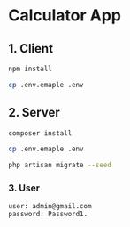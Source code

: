 # Calculator App

## 1. Client

```sh
npm install

cp .env.emaple .env
```

## 2. Server

```sh
composer install

cp .env.emaple .env

php artisan migrate --seed
```

### 3. User
```
user: admin@gmail.com
password: Password1.
```
